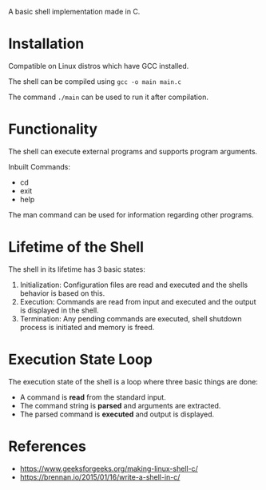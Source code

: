 A basic shell implementation made in C.

# Installation
Compatible on Linux distros which have GCC installed.  

The shell can be compiled using `gcc -o main main.c`  

The command `./main` can be used to run it after compilation.

# Functionality
The shell can execute external programs and supports program arguments. 

Inbuilt Commands:
- cd
- exit
- help  

The man command can be used for information regarding other programs.
    

# Lifetime of the Shell
The shell in its lifetime has 3 basic states:
1. Initialization: Configuration files are read and executed and the shells behavior is based on this.
2. Execution: Commands are read from input and executed and the output is displayed in the shell.
3. Termination: Any pending commands are executed, shell shutdown process is initiated and memory is freed.

# Execution State Loop
The execution state of the shell is a loop where three basic things are done:
- A command is __read__ from the standard input.
- The command string is __parsed__ and arguments are extracted.
- The parsed command is __executed__ and output is displayed.

# References
- https://www.geeksforgeeks.org/making-linux-shell-c/
- https://brennan.io/2015/01/16/write-a-shell-in-c/
